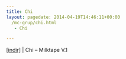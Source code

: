 ```yaml
---
title: Chi
layout: pagedate: 2014-04-19T14:46:11+00:00
  /mc-grup/chi.html
   - Chi

---
```

<a href="https://cloud.mail.ru/public/0faa0bfd42a3/Chi%20-%20Milktape%201" target="_blank">[indir]</a> | Chi &#8211; Milktape V.1